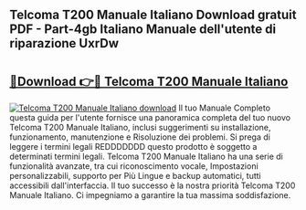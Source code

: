 ## Telcoma T200 Manuale Italiano Download gratuit PDF - Part-4gb Italiano Manuale dell'utente di riparazione UxrDw

# <h2><a href="http://df97ye.blite.top/?on=Telcoma+T200+Manuale+Italiano">🔗Download 👉🔴 Telcoma T200 Manuale Italiano</a></h2>

[![Telcoma T200 Manuale Italiano download](https://i.imgur.com/lujVjoI.png)](http://df97ye.blite.top/?on=Telcoma+T200+Manuale+Italiano)
Il tuo Manuale Completo questa guida per l'utente fornisce una panoramica completa del tuo nuovo Telcoma T200 Manuale Italiano, inclusi suggerimenti su installazione, funzionamento, manutenzione e Risoluzione dei problemi. Si prega di leggere i termini legali REDDDDDDD questo prodotto è soggetto a determinati termini legali. Telcoma T200 Manuale Italiano ha una serie di funzionalità avanzate, tra cui riconoscimento vocale, Impostazioni personalizzabili, supporto per Più Lingue e backup automatici, tutti accessibili dall'interfaccia. Il tuo successo è la nostra priorità Telcoma T200 Manuale Italiano. Ci impegniamo a garantire la tua massima soddisfazione.
